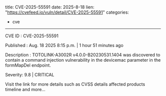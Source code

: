  
title: CVE-2025-55591
date: 2025-8-18
lien: "https://cvefeed.io/vuln/detail/CVE-2025-55591"
categories:
  - cve
---

CVE ID : CVE-2025-55591

Published :  Aug. 18
2025
8:15 p.m. | 1 hour
51 minutes ago

Description : TOTOLINK-A3002R v4.0.0-B20230531.1404 was discovered to contain a command injection vulnerability in the devicemac parameter in the formMapDel endpoint.

Severity: 9.8 | CRITICAL

Visit the link for more details
such as CVSS details
affected products
timeline
and more...
